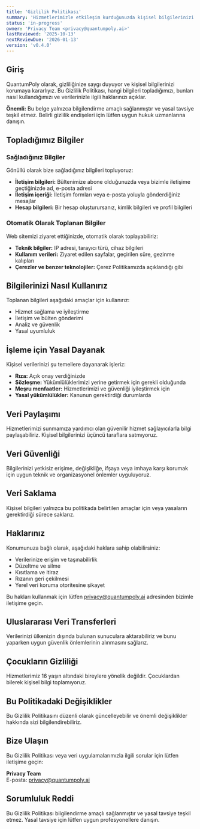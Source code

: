 ```yaml
---
title: 'Gizlilik Politikası'
summary: 'Hizmetlerimizle etkileşim kurduğunuzda kişisel bilgilerinizi nasıl topladığımız, kullandığımız, koruduğumuz ve paylaştığımız.'
status: 'in-progress'
owner: 'Privacy Team <privacy@quantumpoly.ai>'
lastReviewed: '2025-10-13'
nextReviewDue: '2026-01-13'
version: 'v0.4.0'
---
```


## Giriş

QuantumPoly olarak, gizliliğinize saygı duyuyor ve kişisel bilgilerinizi korumaya kararlıyız. Bu Gizlilik Politikası, hangi bilgileri topladığımızı, bunları nasıl kullandığımızı ve verilerinizle ilgili haklarınızı açıklar.

**Önemli:** Bu belge yalnızca bilgilendirme amaçlı sağlanmıştır ve yasal tavsiye teşkil etmez. Belirli gizlilik endişeleri için lütfen uygun hukuk uzmanlarına danışın.

## Topladığımız Bilgiler

### Sağladığınız Bilgiler

Gönüllü olarak bize sağladığınız bilgileri topluyoruz:

- **İletişim bilgileri:** Bültenimize abone olduğunuzda veya bizimle iletişime geçtiğinizde ad, e-posta adresi
- **İletişim içeriği:** İletişim formları veya e-posta yoluyla gönderdiğiniz mesajlar
- **Hesap bilgileri:** Bir hesap oluşturursanız, kimlik bilgileri ve profil bilgileri

### Otomatik Olarak Toplanan Bilgiler

Web sitemizi ziyaret ettiğinizde, otomatik olarak toplayabiliriz:

- **Teknik bilgiler:** IP adresi, tarayıcı türü, cihaz bilgileri
- **Kullanım verileri:** Ziyaret edilen sayfalar, geçirilen süre, gezinme kalıpları
- **Çerezler ve benzer teknolojiler:** Çerez Politikamızda açıklandığı gibi

## Bilgilerinizi Nasıl Kullanırız

Toplanan bilgileri aşağıdaki amaçlar için kullanırız:

- Hizmet sağlama ve iyileştirme
- İletişim ve bülten gönderimi
- Analiz ve güvenlik
- Yasal uyumluluk

## İşleme için Yasal Dayanak

Kişisel verilerinizi şu temellere dayanarak işleriz:

- **Rıza:** Açık onay verdiğinizde
- **Sözleşme:** Yükümlülüklerimizi yerine getirmek için gerekli olduğunda
- **Meşru menfaatler:** Hizmetlerimizi ve güvenliği iyileştirmek için
- **Yasal yükümlülükler:** Kanunun gerektirdiği durumlarda

## Veri Paylaşımı

Hizmetlerimizi sunmamıza yardımcı olan güvenilir hizmet sağlayıcılarla bilgi paylaşabiliriz. Kişisel bilgilerinizi üçüncü taraflara satmıyoruz.

## Veri Güvenliği

Bilgilerinizi yetkisiz erişime, değişikliğe, ifşaya veya imhaya karşı korumak için uygun teknik ve organizasyonel önlemler uyguluyoruz.

## Veri Saklama

Kişisel bilgileri yalnızca bu politikada belirtilen amaçlar için veya yasaların gerektirdiği sürece saklarız.

## Haklarınız

Konumunuza bağlı olarak, aşağıdaki haklara sahip olabilirsiniz:

- Verilerinize erişim ve taşınabilirlik
- Düzeltme ve silme
- Kısıtlama ve itiraz
- Rızanın geri çekilmesi
- Yerel veri koruma otoritesine şikayet

Bu hakları kullanmak için lütfen privacy@quantumpoly.ai adresinden bizimle iletişime geçin.

## Uluslararası Veri Transferleri

Verilerinizi ülkenizin dışında bulunan sunuculara aktarabiliriz ve bunu yaparken uygun güvenlik önlemlerinin alınmasını sağlarız.

## Çocukların Gizliliği

Hizmetlerimiz 16 yaşın altındaki bireylere yönelik değildir. Çocuklardan bilerek kişisel bilgi toplamıyoruz.

## Bu Politikadaki Değişiklikler

Bu Gizlilik Politikasını düzenli olarak güncelleyebilir ve önemli değişiklikler hakkında sizi bilgilendirebiliriz.

## Bize Ulaşın

Bu Gizlilik Politikası veya veri uygulamalarımızla ilgili sorular için lütfen iletişime geçin:

**Privacy Team**  
E-posta: privacy@quantumpoly.ai

## Sorumluluk Reddi

Bu Gizlilik Politikası bilgilendirme amaçlı sağlanmıştır ve yasal tavsiye teşkil etmez. Yasal tavsiye için lütfen uygun profesyonellere danışın.
